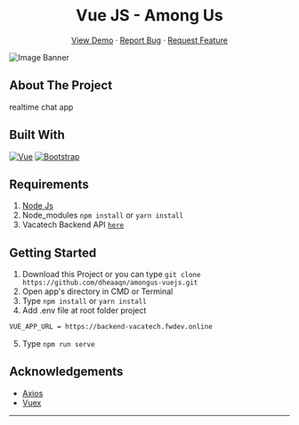 <h1 align='center'>Vue JS - Among Us</h1>
  <p align="center">
    <a href="https://vacatech.netlify.app/">View Demo</a>
    ·
    <a href="https://github.com/dheaaqn/amongus-vuejs/issues">Report Bug</a>
    ·
    <a href="https://github.com/dheaaqn/amongus-vuejs/issues">Request Feature</a>
  </p>

![Image Banner](https://user-images.githubusercontent.com/41566487/96096198-c7ffae80-0ef9-11eb-9281-91d4fe0ac355.jpg)

## About The Project

realtime chat app

## Built With

[![Vue](https://img.shields.io/badge/Vue-v2.6.12-green)](https://github.com/vuejs/vue)
[![Bootstrap](https://img.shields.io/badge/Bootstrap-v4.5.2-blue)](https://github.com/bootstrap-vue/bootstrap-vue)

## Requirements

1. <a href="https://nodejs.org/en/download/">Node Js</a>
2. Node_modules `npm install` or `yarn install`
3. Vacatech Backend API [`here`](https://github.com/dheaaqn/amongus-expressjs)

## Getting Started

1. Download this Project or you can type `git clone https://github.com/dheaaqn/amongus-vuejs.git`
2. Open app's directory in CMD or Terminal
3. Type `npm install` or `yarn install`
4. Add .env file at root folder project

```sh
VUE_APP_URL = https://backend-vacatech.fwdev.online
```

5. Type `npm run serve`

## Acknowledgements

- [Axios](https://www.npmjs.com/package/axios)
- [Vuex](https://vuex.vuejs.org/)

---
